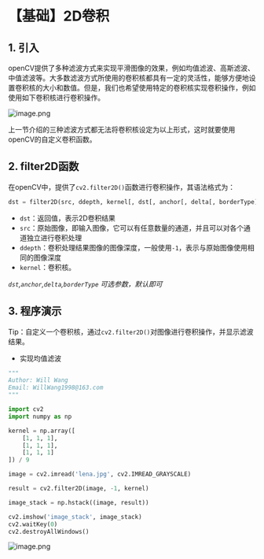 # 【基础】2D卷积

## 1. 引入

openCV提供了多种滤波方式来实现平滑图像的效果，例如均值滤波、高斯滤波、中值滤波等。大多数滤波方式所使用的卷积核都具有一定的灵活性，能够方便地设置卷积核的大小和数值。但是，我们也希望使用特定的卷积核实现卷积操作，例如使用如下卷积核进行卷积操作。

![image.png](https://pic.rmb.bdstatic.com/bjh/5a55e0037dfbc72c7d915deaf395fc52.png)

上一节介绍的三种滤波方式都无法将卷积核设定为以上形式，这时就要使用openCV的自定义卷积函数。

## 2. filter2D函数

在openCV中，提供了`cv2.filter2D()`函数进行卷积操作，其语法格式为：

```python
dst = filter2D(src, ddepth, kernel[, dst[, anchor[, delta[, borderType]]]])
```

* `dst`：返回值，表示2D卷积结果
* `src`：原始图像，即输入图像，它可以有任意数量的通道，并且可以对各个通道独立进行卷积处理
* `ddepth`：卷积处理结果图像的图像深度，一般使用`-1`，表示与原始图像使用相同的图像深度
* `kernel`：卷积核。

*`dst`,`anchor`,`delta`,`borderType` 可选参数，默认即可*

## 3. 程序演示

Tip：自定义一个卷积核，通过`cv2.filter2D()`对图像进行卷积操作，并显示滤波结果。

* 实现均值滤波

```python
"""
Author: Will Wang
Email: WillWang1998@163.com
"""

import cv2
import numpy as np

kernel = np.array([
    [1, 1, 1],
    [1, 1, 1],
    [1, 1, 1]
]) / 9

image = cv2.imread('lena.jpg', cv2.IMREAD_GRAYSCALE)

result = cv2.filter2D(image, -1, kernel)

image_stack = np.hstack((image, result))

cv2.imshow('image_stack', image_stack)
cv2.waitKey(0)
cv2.destroyAllWindows()

```

![image.png](https://pic.rmb.bdstatic.com/bjh/61fbd8b2b7a72d8df45af9289b5b4cf8.png)




